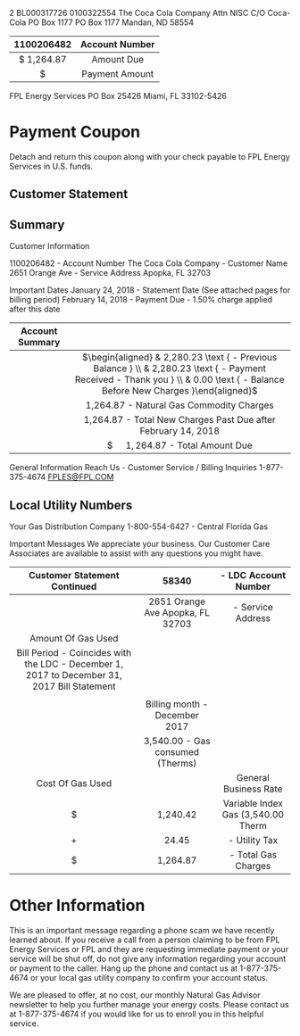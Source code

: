 2 BL000317726 0100322554
The Coca Cola Company
Attn NISC C/O Coca-Cola
PO Box 1177
PO Box 1177
Mandan, ND 58554

| 1100206482 | Account Number |
| :--: | :--: |
| \$ 1,264.87 | Amount Due |
| \$ | Payment Amount |

FPL Energy Services
PO Box 25426
Miami, FL 33102-5426

# Payment Coupon 

Detach and return this coupon along with your check payable to FPL Energy Services in U.S. funds.

## Customer Statement

## Summary

Customer Information

1100206482 - Account Number
The Coca Cola Company - Customer Name
2651 Orange Ave - Service Address
Apopka, FL 32703

Important Dates
January 24, 2018 - Statement Date (See attached pages for billing period)
February 14, 2018 - Payment Due - 1.50\% charge applied after this date

| Account Summary |  |
| :--: | :--: |
|  | $\begin{aligned} & 2,280.23 \text { - Previous Balance } \\ & 2,280.23 \text { - Payment Received - Thank you } \\ & 0.00 \text { - Balance Before New Charges }\end{aligned}$ |
|  | 1,264.87 - Natural Gas Commodity Charges |
|  | 1,264.87 - Total New Charges Past Due after February 14, 2018 |
|  | \$ $\quad 1,264.87$ - Total Amount Due |

General Information
Reach Us - Customer Service / Billing Inquiries
1-877-375-4674
FPLES@FPL.COM

## Local Utility Numbers

Your Gas Distribution Company
1-800-554-6427 - Central Florida Gas

Important Messages
We appreciate your business. Our Customer Care Associates are available to assist with any questions you might have.

| Customer Statement Continued | 58340 | - LDC Account Number |
| :--: | :--: | :--: |
|  | 2651 Orange Ave Apopka, FL 32703 | - Service Address |
| Amount Of Gas Used |  |  |
| Bill Period - Coincides with the LDC - December 1, 2017 to December 31, 2017 Bill Statement |  |  |
|  |  |  |
|  | Billing month - December 2017 |  |
|  | 3,540.00 - Gas consumed (Therms) |  |
| Cost Of Gas Used |  | General Business Rate |
| \$ | 1,240.42 | Variable Index Gas (3,540.00 Therm |
| + | 24.45 | - Utility Tax |
| \$ | 1,264.87 | - Total Gas Charges |

# Other Information 

This is an important message regarding a phone scam we have recently learned about. If you receive a call from a person claiming to be from FPL Energy Services or FPL and they are requesting immediate payment or your service will be shut off, do not give any information regarding your account or payment to the caller. Hang up the phone and contact us at 1-877-375-4674 or your local gas utility company to confirm your account status.

We are pleased to offer, at no cost, our monthly Natural Gas Advisor newsletter to help you further manage your energy costs. Please contact us at 1-877-375-4674 if you would like for us to enroll you in this helpful service.
